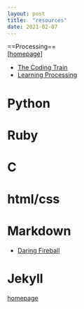 ```yaml
---
layout: post
title:  "resources"
date: 2021-02-07
---
```


==Processing==  
[[homepage](https://processing.org/)]

* [The Coding Train](https://www.youtube.com/user/shiffman)
* [Learning Processing](http://learningprocessing.com/)

# Python

# Ruby

# C

# html/css

# Markdown
* [Daring Fireball](https://daringfireball.net/projects/markdown/)

# Jekyll
  [homepage](https://jekyllrb.com/)
